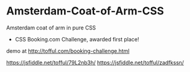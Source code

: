 # Amsterdam-Coat-of-Arm-CSS
Amsterdam coat of arm in pure CSS

- CSS Booking.com Challenge, awarded first place!

demo at http://tofful.com/booking-challenge.html

https://jsfiddle.net/tofful/79L2nb3h/
https://jsfiddle.net/tofful/zadfkssn/

